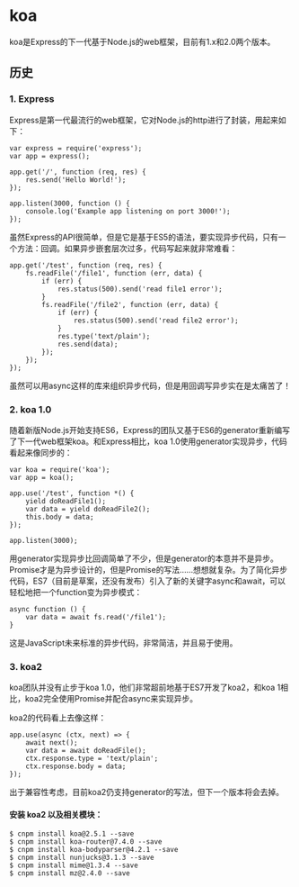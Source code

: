 # koa
koa是Express的下一代基于Node.js的web框架，目前有1.x和2.0两个版本。

## 历史
### 1. Express

Express是第一代最流行的web框架，它对Node.js的http进行了封装，用起来如下：
```
var express = require('express');
var app = express();

app.get('/', function (req, res) {
    res.send('Hello World!');
});

app.listen(3000, function () {
    console.log('Example app listening on port 3000!');
});
```
虽然Express的API很简单，但是它是基于ES5的语法，要实现异步代码，只有一个方法：回调。如果异步嵌套层次过多，代码写起来就非常难看：
```
app.get('/test', function (req, res) {
    fs.readFile('/file1', function (err, data) {
        if (err) {
            res.status(500).send('read file1 error');
        }
        fs.readFile('/file2', function (err, data) {
            if (err) {
                res.status(500).send('read file2 error');
            }
            res.type('text/plain');
            res.send(data);
        });
    });
});
```
虽然可以用async这样的库来组织异步代码，但是用回调写异步实在是太痛苦了！

### 2. koa 1.0

随着新版Node.js开始支持ES6，Express的团队又基于ES6的generator重新编写了下一代web框架koa。和Express相比，koa 1.0使用generator实现异步，代码看起来像同步的：
```
var koa = require('koa');
var app = koa();

app.use('/test', function *() {
    yield doReadFile1();
    var data = yield doReadFile2();
    this.body = data;
});

app.listen(3000);
```
用generator实现异步比回调简单了不少，但是generator的本意并不是异步。Promise才是为异步设计的，但是Promise的写法……想想就复杂。为了简化异步代码，ES7（目前是草案，还没有发布）引入了新的关键字async和await，可以轻松地把一个function变为异步模式：
```
async function () {
    var data = await fs.read('/file1');
}
```
这是JavaScript未来标准的异步代码，非常简洁，并且易于使用。


### 3. koa2

koa团队并没有止步于koa 1.0，他们非常超前地基于ES7开发了koa2，和koa 1相比，koa2完全使用Promise并配合async来实现异步。

koa2的代码看上去像这样：
```
app.use(async (ctx, next) => {
    await next();
    var data = await doReadFile();
    ctx.response.type = 'text/plain';
    ctx.response.body = data;
});
```
出于兼容性考虑，目前koa2仍支持generator的写法，但下一个版本将会去掉。

#### 安装 koa2 以及相关模块：
```
$ cnpm install koa@2.5.1 --save
$ cnpm install koa-router@7.4.0 --save
$ cnpm install koa-bodyparser@4.2.1 --save
$ cnpm install nunjucks@3.1.3 --save
$ cnpm install mime@1.3.4 --save
$ cnpm install mz@2.4.0 --save
```